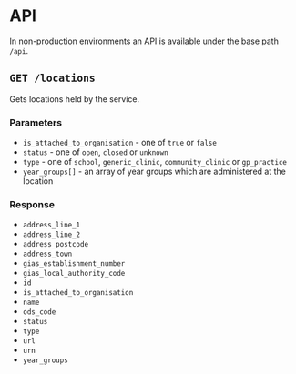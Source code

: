 # API

In non-production environments an API is available under the base path `/api`.

## `GET /locations`

Gets locations held by the service.

### Parameters

- `is_attached_to_organisation` - one of `true` or `false`
- `status` - one of `open`, `closed` or `unknown`
- `type` - one of `school`, `generic_clinic`, `community_clinic` or `gp_practice`
- `year_groups[]` - an array of year groups which are administered at the location

### Response

- `address_line_1`
- `address_line_2`
- `address_postcode`
- `address_town`
- `gias_establishment_number`
- `gias_local_authority_code`
- `id`
- `is_attached_to_organisation`
- `name`
- `ods_code`
- `status`
- `type`
- `url`
- `urn`
- `year_groups`
